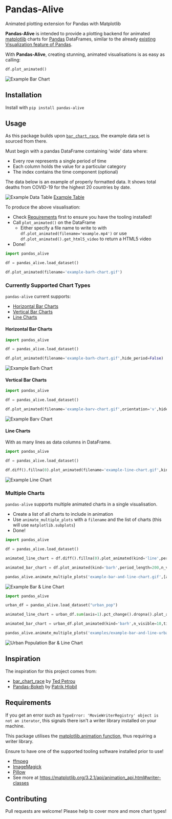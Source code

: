# Pandas-Alive

Animated plotting extension for Pandas with Matplotlib

**Pandas-Alive** is intended to provide a plotting backend for animated [matplotlib](https://matplotlib.org/) charts for [Pandas](https://pandas.pydata.org/) DataFrames, similar to the already [existing Visualization feature of Pandas](https://pandas.pydata.org/pandas-docs/stable/visualization.html).

With **Pandas-Alive**, creating stunning, animated visualisations is as easy as calling:

``` python
df.plot_animated()
```

![Example Bar Chart](examples/example-barh-chart.gif)

## Installation

Install with `pip install pandas-alive`

## Usage

As this package builds upon [`bar_chart_race`](https://github.com/dexplo/bar_chart_race), the example data set is sourced from there.

Must begin with a pandas DataFrame containing 'wide' data where:

- Every row represents a single period of time
- Each column holds the value for a particular category
- The index contains the time component (optional)

The data below is an example of properly formatted data. It shows total deaths from COVID-19 for the highest 20 countries by date.

![Example Data Table](https://raw.githubusercontent.com/dexplo/bar_chart_race/master/images/wide_data.png)
[Example Table](examples/example_dataset_table.md)

To produce the above visualisation:

- Check [Requirements](#requirements) first to ensure you have the tooling installed!
- Call `plot_animated()` on the DataFrame
    - Either specify a file name to write to with `df.plot_animated(filename='example.mp4')` or use `df.plot_animated().get_html5_video` to return a HTML5 video
- Done!

``` python
import pandas_alive

df = pandas_alive.load_dataset()

df.plot_animated(filename='example-barh-chart.gif')

```

### Currently Supported Chart Types

`pandas-alive` current supports:

- [Horizontal Bar Charts](#horizontal-bar-charts)
- [Vertical Bar Charts](#vertical-bar-charts)
- [Line Charts](#line-charts)

#### Horizontal Bar Charts

``` python
import pandas_alive

df = pandas_alive.load_dataset()

df.plot_animated(filename='example-barh-chart.gif',hide_period=False)
```

![Example Barh Chart](examples/example-barh-chart.gif)

#### Vertical Bar Charts

``` python
import pandas_alive

df = pandas_alive.load_dataset()

df.plot_animated(filename='example-barv-chart.gif',orientation='v',hide_period=False)
```

![Example Barv Chart](examples/example-barv-chart.gif)

#### Line Charts

With as many lines as data columns in DataFrame.

``` python
import pandas_alive

df = pandas_alive.load_dataset()

df.diff().fillna(0).plot_animated(filename='example-line-chart.gif',kind='line')
```

![Example Line Chart](examples/example-line-chart.gif)

### Multiple Charts

`pandas-alive` supports multiple animated charts in a single visualisation.

- Create a list of all charts to include in animation
- Use `animate_multiple_plots` with a `filename` and the list of charts (this will use `matplotlib.subplots`)
- Done!

``` python
import pandas_alive

df = pandas_alive.load_dataset()

animated_line_chart = df.diff().fillna(0).plot_animated(kind='line',period_length=200)

animated_bar_chart = df.plot_animated(kind='barh',period_length=200,n_visible=10,hide_period=False)

pandas_alive.animate_multiple_plots('example-bar-and-line-chart.gif',[animated_bar_chart,animated_line_chart]
```

![Example Bar & Line Chart](examples/example-bar-and-line-chart.gif)

``` python
import pandas_alive

urban_df = pandas_alive.load_dataset("urban_pop")

animated_line_chart = urban_df.sum(axis=1).pct_change().dropna().plot_animated(kind='line',title='Total % Change in Population')

animated_bar_chart = urban_df.plot_animated(kind='barh',n_visible=10,title='Top 10 Populous Countries', hide_period=False)

pandas_alive.animate_multiple_plots('examples/example-bar-and-line-urban-chart.gif',[animated_bar_chart,animated_line_chart],title='Urban Population 1977 - 2018')
```

![Urban Population Bar & Line Chart](examples/example-bar-and-line-urban-chart.gif)

## Inspiration

The inspiration for this project comes from:

- [bar_chart_race](https://github.com/dexplo/bar_chart_race) by [Ted Petrou](https://github.com/tdpetrou)
- [Pandas-Bokeh](https://github.com/PatrikHlobil/Pandas-Bokeh) by [Patrik Hlobil](https://github.com/PatrikHlobil)

## Requirements

If you get an error such as `TypeError: 'MovieWriterRegistry' object is not an iterator`, this signals there isn't a writer library installed on your machine.

This package utilises the [matplotlib.animation function](https://matplotlib.org/3.2.1/api/animation_api.html), thus requiring a writer library.

Ensure to have one of the supported tooling software installed prior to use!

- [ffmpeg](https://ffmpeg.org/)
- [ImageMagick](https://imagemagick.org/index.php)
- [Pillow](https://pillow.readthedocs.io/en/stable/)
- See more at <https://matplotlib.org/3.2.1/api/animation_api.html#writer-classes>

## Contributing

Pull requests are welcome! Please help to cover more and more chart types!
